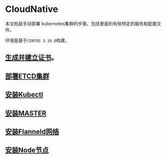 # CloudNative
本文档是手动部署 kubernetes集群的步骤。包括里面的有些特定的服务和配置文件。


环境是基于`CENTOS 3.10.0`构建。



## [生成并建立证书](/GenerateCA/README.MD)。
## [部署ETCD集群](/etcd/README.MD)
## [安装Kubectl ](/Kubernetes/Kubectl/README.MD)
## [安装MASTER ](/Kubernetes/Master/README.MD)
## [安装Flanneld网络](/Flanneld/README.MD)
## [安装Node节点](/Kubernetes/Node/README.MD)

